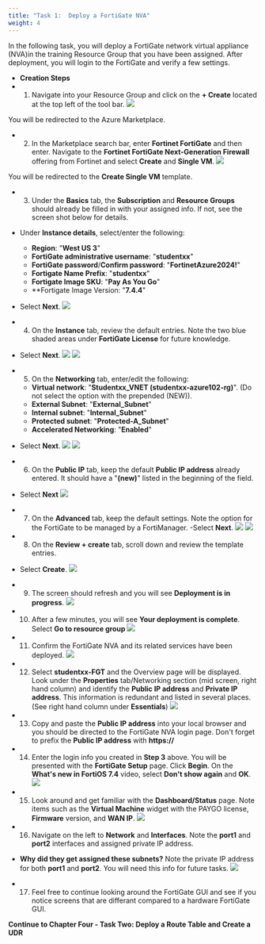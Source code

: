 ```yaml
---
title: "Task 1:  Deploy a FortiGate NVA"
weight: 4
---
```






In the following task, you will deploy a FortiGate network virtual appliance (NVA)in the training Resource Group that you have been assigned.  After deployment, you will login to the FortiGate and verify a few settings.

- **Creation Steps**
- 1. Navigate into your Resource Group and click on the **+ Create** located at the top left of the tool bar.
![](../Images/Azure-creating-vnet.PNG)  

You will be redirected to the Azure Marketplace.

- 2. In the Marketplace search bar, enter **Fortinet FortiGate** and then enter.  Navigate to the **Fortinet FortiGate Next-Generation Firewall** offering from Fortinet and select **Create** and **Single VM**.
![](../Images/4-1-Azure-deploy-fgt-1.PNG)


You will be redirected to the **Create Single VM** template.

- 3. Under the **Basics** tab, the **Subscription** and **Resource Groups** should already be filled in with your assigned info.  If not, see the screen shot below for details.
- Under **Instance details**, select/enter the following:
    - **Region**:  "**West US 3**"   
    - **FortiGate administrative username**:  "**studentxx**"
    - **FortiGate password**/**Confirm password**:  "**FortinetAzure2024!**"
    - **Fortigate Name Prefix**:  "**studentxx**"
    - **Fortigate Image SKU**:  "**Pay As You Go**"
    - **Fortigate Image Version: "**7.4.4**"
- Select **Next**.
![](../Images/4-1-Azure-deploy-fgt-2.PNG)


- 4. On the **Instance** tab, review the default entries.  Note the two blue shaded areas under **FortiGate License** for future knowledge.
- Select **Next**.
![](../Images/4-1-Azure-deploy-fgt-3.PNG)
![](../Images/4-1-Azure-deploy-fgt-4.PNG)

- 5. On the **Networking** tab, enter/edit the following:
    - **Virtual network**:  "**Studentxx_VNET (studentxx-azure102-rg)**".  (Do not select the option with the prepended (NEW)).
    - **External Subnet**:  "**External_Subnet**"
    - **Internal subnet**:  "**Internal_Subnet**"
    - **Protected subnet**:  "**Protected-A_Subnet**"
    - **Accelerated Networking**:  "**Enabled**"
- Select **Next**.
![](../Images/4-1-Azure-deploy-fgt-5.PNG)
![](../Images/4-1-Azure-deploy-fgt-6.PNG)

- 6.  On the **Public IP** tab, keep the default **Public IP address** already entered.  It should have a "**(new)**" listed in the beginning of the field.
- Select **Next**
![](../Images/4-1-Azure-deploy-fgt-7.PNG)

- 7. On the **Advanced** tab, keep the default settings.  Note the option for the FortiGate to be managed by a FortiManager.
-Select **Next**.
![](../Images/4-1-Azure-deploy-fgt-8.PNG)
![](../Images/4-1-Azure-deploy-fgt-9.PNG)

- 8.  On the **Review + create** tab, scroll down and review the template entries.
- Select **Create**.
![](../Images/4-1-Azure-deploy-fgt-10.PNG)

- 9.  The screen should refresh and you will see **Deployment is in progress**.
![](../Images/4-1-Azure-deploy-fgt-11.PNG)

- 10. After a few minutes, you will see **Your deployment is complete**.  Select **Go to resource group**
![](../Images/4-1-Azure-deploy-fgt-12.PNG)

- 11. Confirm the FortiGate NVA and its related services have been deployed.
![](../Images/4-1-Azure-deploy-fgt-13.PNG)

- 12.  Select **studentxx-FGT** and the Overview page will be displayed.  Look under the **Properties** tab/Networking section (mid screen, right hand column) and identify the **Public IP address** and **Private IP address**.  This information is redundant and listed in several places.  (See right hand column under **Essentials**)
![](../Images/4-1-Azure-deploy-fgt-14.PNG)

- 13.  Copy and paste the **Public IP address** into your local browser and you should be directed to the FortiGate NVA login page.  Don't forget to prefix the **Public IP address** with **https://**

- 14. Enter the login info you created in **Step 3** above.  You will be presented with the **FortiGate Setup** page.  Click **Begin**.  On the **What's new in FortiOS 7.4** video, select **Don't show again** and **OK**.
![](../Images/4-1-Azure-deploy-fgt-15.PNG)

- 15.  Look around and get familiar with the **Dashboard/Status** page.  Note items such as the **Virtual Machine** widget with the PAYGO license, **Firmware** version, and **WAN IP**.
![](../Images/4-1-Azure-deploy-fgt-16.PNG)

- 16. Navigate on the left to **Network** and **Interfaces**.  Note the **port1** and **port2** interfaces and assigned private IP address.  
- **Why did they get assigned these subnets?**
Note the private IP address for both **port1** and **port2**.  You will need this info for future tasks.
![](../Images/4-1-Azure-deploy-fgt-17.PNG)

- 17. Feel free to continue looking around the FortiGate GUI and see if you notice screens that are differant compared to a hardware FortiGate GUI.

**Continue to Chapter Four - Task Two: Deploy a Route Table and Create a UDR**